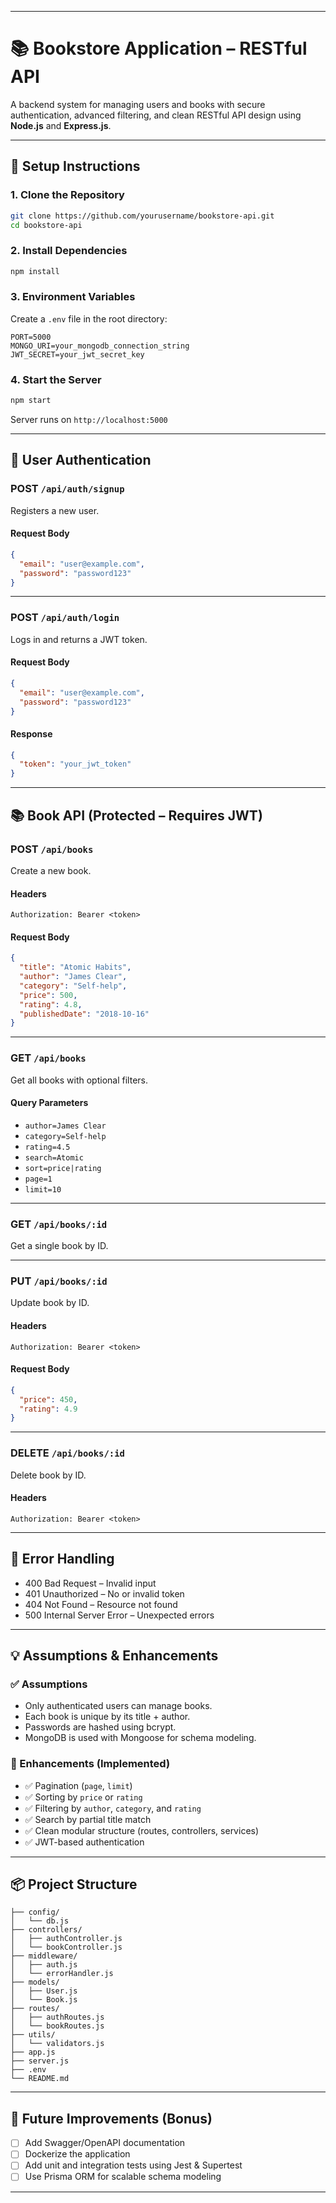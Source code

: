 
---

# 📚 Bookstore Application – RESTful API

A backend system for managing users and books with secure authentication, advanced filtering, and clean RESTful API design using **Node.js** and **Express.js**.

---

## 🚀 Setup Instructions

### 1. Clone the Repository
```bash
git clone https://github.com/yourusername/bookstore-api.git
cd bookstore-api
```

### 2. Install Dependencies
```bash
npm install
```

### 3. Environment Variables
Create a `.env` file in the root directory:
```env
PORT=5000
MONGO_URI=your_mongodb_connection_string
JWT_SECRET=your_jwt_secret_key
```

### 4. Start the Server
```bash
npm start
```
Server runs on `http://localhost:5000`

---

## 🔐 User Authentication

### POST `/api/auth/signup`
Registers a new user.

#### Request Body
```json
{
  "email": "user@example.com",
  "password": "password123"
}
```

---

### POST `/api/auth/login`
Logs in and returns a JWT token.

#### Request Body
```json
{
  "email": "user@example.com",
  "password": "password123"
}
```

#### Response
```json
{
  "token": "your_jwt_token"
}
```

---

## 📚 Book API (Protected – Requires JWT)

### POST `/api/books`
Create a new book.

#### Headers
`Authorization: Bearer <token>`

#### Request Body
```json
{
  "title": "Atomic Habits",
  "author": "James Clear",
  "category": "Self-help",
  "price": 500,
  "rating": 4.8,
  "publishedDate": "2018-10-16"
}
```

---

### GET `/api/books`
Get all books with optional filters.

#### Query Parameters
- `author=James Clear`
- `category=Self-help`
- `rating=4.5`
- `search=Atomic`
- `sort=price|rating`
- `page=1`
- `limit=10`

---

### GET `/api/books/:id`
Get a single book by ID.

---

### PUT `/api/books/:id`
Update book by ID.

#### Headers
`Authorization: Bearer <token>`

#### Request Body
```json
{
  "price": 450,
  "rating": 4.9
}
```

---

### DELETE `/api/books/:id`
Delete book by ID.

#### Headers
`Authorization: Bearer <token>`

---

## 🚨 Error Handling

- 400 Bad Request – Invalid input
- 401 Unauthorized – No or invalid token
- 404 Not Found – Resource not found
- 500 Internal Server Error – Unexpected errors

---

## 💡 Assumptions & Enhancements

### ✅ Assumptions
- Only authenticated users can manage books.
- Each book is unique by its title + author.
- Passwords are hashed using bcrypt.
- MongoDB is used with Mongoose for schema modeling.

### 🔧 Enhancements (Implemented)
- ✅ Pagination (`page`, `limit`)
- ✅ Sorting by `price` or `rating`
- ✅ Filtering by `author`, `category`, and `rating`
- ✅ Search by partial title match
- ✅ Clean modular structure (routes, controllers, services)
- ✅ JWT-based authentication

---

## 📦 Project Structure

```
├── config/
│   └── db.js
├── controllers/
│   ├── authController.js
│   └── bookController.js
├── middleware/
│   ├── auth.js
│   └── errorHandler.js
├── models/
│   ├── User.js
│   └── Book.js
├── routes/
│   ├── authRoutes.js
│   └── bookRoutes.js
├── utils/
│   └── validators.js
├── app.js
├── server.js
├── .env
└── README.md
```

---

## 🧪 Future Improvements (Bonus)

- [ ] Add Swagger/OpenAPI documentation
- [ ] Dockerize the application
- [ ] Add unit and integration tests using Jest & Supertest
- [ ] Use Prisma ORM for scalable schema modeling

---



